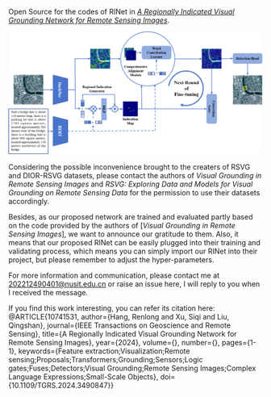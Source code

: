 Open Source for the codes of RINet in [*A Regionally Indicated Visual Grounding Network for Remote Sensing Images*](https://ieeexplore.ieee.org/document/10741531).

<div align="center">
  <img src="https://github.com/KevinDaldry/RINet/blob/main/WorkFlow.png">
</div>

Considering the possible inconvenience brought to the creaters of RSVG and DIOR-RSVG datasets, please contact the authors of *Visual Grounding in Remote Sensing Images* and *RSVG: Exploring Data and Models for Visual
Grounding on Remote Sensing Data* for the permission to use their datasets accordingly. 

Besides, as our proposed network are trained and evaluated partly based on the code provided by the authors of [*Visual Grounding in Remote Sensing Images*], we want to announce our gratitude to them. Also, it means that our proposed RINet can be easily plugged into their training and validating process, which means you can simply import our RINet into their project, but please remember to adjust the hyper-parameters.  
 
For more information and communication, please contact me at 202212490401@nusit.edu.cn or raise an issue here, I will reply to you when I received the message.

If you find this work interesting, you can refer its citation here:
    @ARTICLE{10741531,
      author={Hang, Renlong and Xu, Siqi and Liu, Qingshan},
      journal={IEEE Transactions on Geoscience and Remote Sensing}, 
      title={A Regionally Indicated Visual Grounding Network for Remote Sensing Images}, 
      year={2024},
      volume={},
      number={},
      pages={1-1},
      keywords={Feature extraction;Visualization;Remote sensing;Proposals;Transformers;Grounding;Sensors;Logic gates;Fuses;Detectors;Visual Grounding;Remote Sensing Images;Complex Language Expressions;Small-Scale Objects},
      doi={10.1109/TGRS.2024.3490847}}
